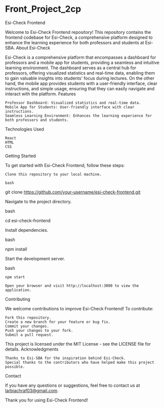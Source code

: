 # Front_Project_2cp
Esi-Check Frontend

Welcome to Esi-Check Frontend repository! This repository contains the frontend codebase for Esi-Check, a comprehensive platform designed to enhance the learning experience for both professors and students at Esi-SBA.
About Esi-Check

Esi-Check is a comprehensive platform that encompasses a dashboard for professors and a mobile app for students, providing a seamless and intuitive learning environment. The dashboard serves as a central hub for professors, offering visualized statistics and real-time data, enabling them to gain valuable insights into students' focus during lectures. On the other hand, the mobile app provides students with a user-friendly interface, clear instructions, and simple usage, ensuring that they can easily navigate and interact with the platform.
Features

    Professor Dashboard: Visualized statistics and real-time data.
    Mobile App for Students: User-friendly interface with clear instructions.
    Seamless Learning Environment: Enhances the learning experience for both professors and students.

Technologies Used

    React
    HTML
    CSS

Getting Started

To get started with Esi-Check Frontend, follow these steps:

    Clone this repository to your local machine.

    bash

git clone https://github.com/your-username/esi-check-frontend.git

Navigate to the project directory.

bash

cd esi-check-frontend

Install dependencies.

bash

npm install

Start the development server.

bash

    npm start

    Open your browser and visit http://localhost:3000 to view the application.

Contributing

We welcome contributions to improve Esi-Check Frontend! To contribute:

    Fork this repository.
    Create a new branch for your feature or bug fix.
    Commit your changes.
    Push your changes to your fork.
    Submit a pull request.

This project is licensed under the MIT License - see the LICENSE file for details.
Acknowledgments

    Thanks to Esi-SBA for the inspiration behind Esi-Check.
    Special thanks to the contributors who have helped make this project possible.

Contact

If you have any questions or suggestions, feel free to contact us at larbiachraf03@gmail.com.

Thank you for using Esi-Check Frontend!
